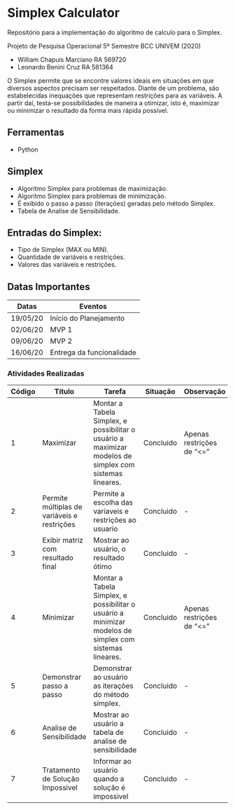 # Simplex Calculator

Repositório para a implementação do algoritmo de calculo para o Simplex.

Projeto de Pesquisa Operacional
5º Semestre BCC UNIVEM (2020)

- William Chapuis Marciano    RA 569720  
- Leonardo Benini Cruz        RA 581364

O Simplex permite que se encontre valores ideais em situações em que diversos aspectos precisam ser respeitados. Diante de um problema, são estabelecidas inequações que representam restrições para as variáveis. A partir daí, testa-se possibilidades de maneira a otimizar, isto é, maximizar ou minimizar o resultado da forma mais rápida possível.

## Ferramentas

- Python

## Simplex

- Algoritmo Simplex para problemas de maximização.
- Algoritmo Simplex para problemas de minimização.
- É exibido o passo a passo (iterações) geradas pelo método Simplex.
- Tabela de Analise de Sensibilidade.

## Entradas do Simplex:

- Tipo de Simplex (MAX ou MIN).
- Quantidade de variáveis e restrições.
- Valores das variáveis e restrições.

## Datas Importantes

Datas | Eventos
--------- | ------
19/05/20     | Início do Planejamento
02/06/20     | MVP 1
09/06/20     | MVP 2
16/06/20     | Entrega da funcionalidade

### Atividades Realizadas

Código | Título | Tarefa | Situação | Observação
--------- | ------ | -------| -------| -------
1 | Maximizar | Montar a Tabela Simplex, e possibilitar o usuário a maximizar modelos de simplex com sistemas lineares. | Concluido | Apenas restrições de “<=”
2 | Permite múltiplas de variáveis e restrições | Permite a escolha das variaveis e restrições ao usuario | Concluido | -
3 | Exibir matriz com resultado final | Mostrar ao usuário, o resultado ótimo | Concluido | -
4 | Minimizar | Montar a Tabela Simplex, e possibilitar o usuário a minimizar modelos de simplex com sistemas lineares. | Concluido | Apenas restrições de “<=”
5 | Demonstrar passo a passo | Demonstrar ao usuário as iterações do método simplex. | Concluido | -
6 | Analise de Sensibilidade | Mostrar ao usuário a tabela de analise de sensibilidade | Concluido | -
7 | Tratamento de Solução Impossivel | Informar ao usuário quando a solução é impossivel | Concluido | -

